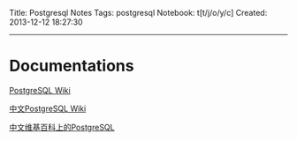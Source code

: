 Title: Postgresql Notes
Tags: postgresql
Notebook: t[t/j/o/y/c]
Created: 2013-12-12 18:27:30

------

# Documentations

 

[PostgreSQL Wiki](https://wiki.postgresql.org/wiki/Main_Page)

 

[中文PostgreSQL Wiki](https://wiki.postgresql.org/wiki/Chinese)

 

[中文维基百科上的PostgreSQL](http://zh.wikipedia.org/wiki/PostgreSQL)